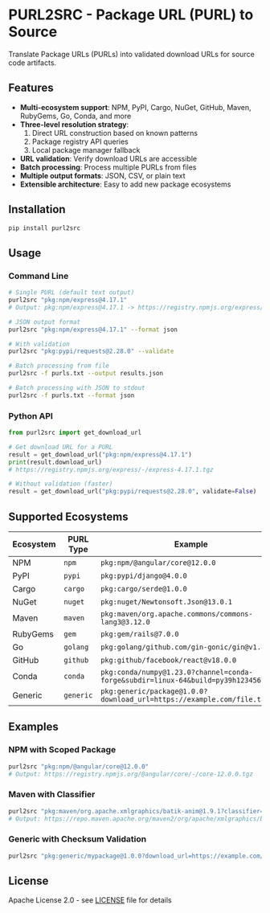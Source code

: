 # PURL2SRC - Package URL (PURL) to Source

Translate Package URLs (PURLs) into validated download URLs for source code artifacts.

## Features

- **Multi-ecosystem support**: NPM, PyPI, Cargo, NuGet, GitHub, Maven, RubyGems, Go, Conda, and more
- **Three-level resolution strategy**:
  1. Direct URL construction based on known patterns
  2. Package registry API queries
  3. Local package manager fallback
- **URL validation**: Verify download URLs are accessible
- **Batch processing**: Process multiple PURLs from files
- **Multiple output formats**: JSON, CSV, or plain text
- **Extensible architecture**: Easy to add new package ecosystems

## Installation

```bash
pip install purl2src
```

## Usage

### Command Line

```bash
# Single PURL (default text output)
purl2src "pkg:npm/express@4.17.1"
# Output: pkg:npm/express@4.17.1 -> https://registry.npmjs.org/express/-/express-4.17.1.tgz

# JSON output format
purl2src "pkg:npm/express@4.17.1" --format json

# With validation
purl2src "pkg:pypi/requests@2.28.0" --validate

# Batch processing from file
purl2src -f purls.txt --output results.json

# Batch processing with JSON to stdout
purl2src -f purls.txt --format json
```

### Python API

```python
from purl2src import get_download_url

# Get download URL for a PURL
result = get_download_url("pkg:npm/express@4.17.1")
print(result.download_url)
# https://registry.npmjs.org/express/-/express-4.17.1.tgz

# Without validation (faster)
result = get_download_url("pkg:pypi/requests@2.28.0", validate=False)
```

## Supported Ecosystems

| Ecosystem | PURL Type | Example |
|-----------|-----------|---------|
| NPM | `npm` | `pkg:npm/@angular/core@12.0.0` |
| PyPI | `pypi` | `pkg:pypi/django@4.0.0` |
| Cargo | `cargo` | `pkg:cargo/serde@1.0.0` |
| NuGet | `nuget` | `pkg:nuget/Newtonsoft.Json@13.0.1` |
| Maven | `maven` | `pkg:maven/org.apache.commons/commons-lang3@3.12.0` |
| RubyGems | `gem` | `pkg:gem/rails@7.0.0` |
| Go | `golang` | `pkg:golang/github.com/gin-gonic/gin@v1.8.0` |
| GitHub | `github` | `pkg:github/facebook/react@v18.0.0` |
| Conda | `conda` | `pkg:conda/numpy@1.23.0?channel=conda-forge&subdir=linux-64&build=py39h1234567_0` |
| Generic | `generic` | `pkg:generic/package@1.0.0?download_url=https://example.com/file.tar.gz` |

## Examples

### NPM with Scoped Package
```bash
purl2src "pkg:npm/@angular/core@12.0.0"
# Output: https://registry.npmjs.org/@angular/core/-/core-12.0.0.tgz
```

### Maven with Classifier
```bash
purl2src "pkg:maven/org.apache.xmlgraphics/batik-anim@1.9.1?classifier=sources"
# Output: https://repo.maven.apache.org/maven2/org/apache/xmlgraphics/batik-anim/1.9.1/batik-anim-1.9.1-sources.jar
```

### Generic with Checksum Validation
```bash
purl2src "pkg:generic/mypackage@1.0.0?download_url=https://example.com/pkg.tar.gz&checksum=sha256:abcd1234..."
```

## License

Apache License 2.0 - see [LICENSE](LICENSE) file for details
